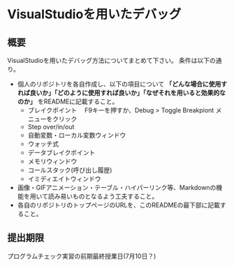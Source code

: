 # VisualStudioを用いたデバッグ

## 概要
VisualStudioを用いたデバッグ方法についてまとめて下さい。
条件は以下の通り。

* 個人のリポジトリを各自作成し、以下の項目について **「どんな場合に使用すれば良いか」「どのように使用すれば良いか」「なぜそれを用いると効果的なのか」** をREADMEに記載すること。
  * ブレイクポイント
  　F9キーを押すか、Debug > Toggle Breakpiont メニューをクリック
  * Step over/in/out
  * 自動変数・ローカル変数ウィンドウ
  * ウォッチ式
  * データブレイクポイント
  * メモリウィンドウ
  * コールスタック(呼び出し履歴)
  * イミディエイトウィンドウ
* 画像・GIFアニメーション・テーブル・ハイパーリンク等、Markdownの機能を用いて読み易いものとなるよう工夫すること。
* 各自のリポジトリのトップページのURLを、このREADMEの最下部に記載すること。

## 提出期限
プログラムチェック実習の前期最終授業日(7月10日？)
